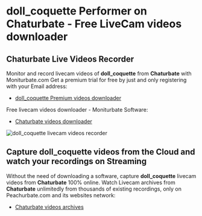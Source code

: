 # doll_coquette Performer on Chaturbate - Free LiveCam videos downloader

## Chaturbate Live Videos Recorder

Monitor and record livecam videos of **doll_coquette** from **Chaturbate** with Moniturbate.com
Get a premium trial for free by just and only registering with your Email address:
* [doll_coquette Premium videos downloader](https://moniturbate.com/request-demo-licence-key.html)

Free livecam videos downloader - Moniturbate Software:
* [Chaturbate videos downloader](https://moniturbate.com/moniturbate-download-software.html)

![doll_coquette livecam videos recorder](https://peachurnet.com/templates/moniturbate-software.png)


## Capture doll_coquette videos from the Cloud and watch your recordings on Streaming

Without the need of downloading a software, capture **doll_coquette** livecam videos from **Chaturbate** 100% online.
Watch Livecam archives from **Chaturbate** unlimitedly from thousands of existing recordings, only on Peachurbate.com and its websites network:
* [Chaturbate videos archives](https://peachurnet.com/)